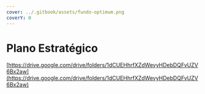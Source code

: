 ```yaml
---
cover: ../.gitbook/assets/fundo-optimum.png
coverY: 0
---
```


# Plano Estratégico

[https://drive.google.com/drive/folders/1dCUEHhrfXZdWevyHDebDQFvUZV6Bx2aw](https://drive.google.com/drive/folders/1dCUEHhrfXZdWevyHDebDQFvUZV6Bx2aw)
